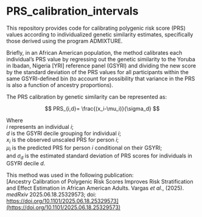 # PRS_calibration_intervals

This repository provides code for calibrating polygenic risk score (PRS) values according to individualized genetic similarity estimates, specifically those derived using the program ADMIXTURE. 

Briefly, in an African American population, the method calibrates each individual’s PRS value by regressing out the genetic similarity to the Yoruba in Ibadan, Nigeria [YRI] reference panel (GSYRI) and dividing the new score by the standard deviation of the PRS values for all participants within the same GSYRI-defined bin (to account for possibility that variance in the PRS is also a function of ancestry proportions). 

The PRS calibration by genetic similarity can be represented as:

$$
PRS_{i,d}=  \frac{(x_i-\mu_i)}{\sigma_d}
$$

Where  
  $i$ represents an individual $i$; <br>
  $d$ is the GSYRI decile grouping for individual $i$; <br>
  $x_i$ is the observed unscaled PRS for person $i$; <br>
  $\mu_i$ is the predicted PRS for person 𝑖 conditional on their GSYRI; <br>
  and $\sigma_d$ is the estimated standard deviation of PRS scores for individuals in GSYRI decile $d$.

This method was used in the following publication: <br>
[Ancestry Calibration of Polygenic Risk Scores Improves Risk Stratification and Effect Estimation in African American Adults. Vargas _et al_., (2025). _medRxiv_ 2025.06.18.25329573; doi: https://doi.org/10.1101/2025.06.18.25329573](https://doi.org/10.1101/2025.06.18.25329573)

